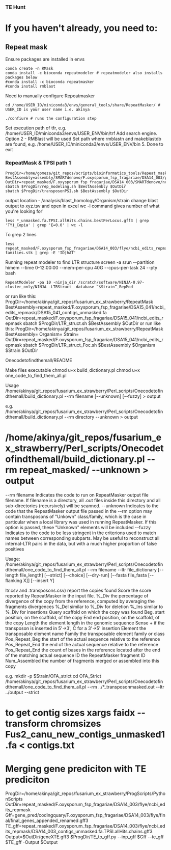 ### TE Hunt
# If you haven't already, you need to:
## Repeat mask
Ensure packages are installed in envs

    conda create -n RMask
    conda install -c bioconda repeatmodeler # repeatmodeler also installs packages below
    #conda install -c bioconda repeatmasker
    #conda install rmblast

Need to manually configure Repeatmasker

    cd /home/USER_ID/miniconda3/envs/general_tools/share/RepeatMasker/ # USER_ID is your user name i.e. akinya

    ./confiure # runs the configuration step

Set execution path of tfr, e.g. /home/USER_ID/miniconda3/envs/USER_ENV/bin/trf
Add search engine. Option 2 - RMBlast will be used
Set path where rmblastn and makeblastdb are found, e.g. /home/USER_ID/miniconda3/envs/USER_ENV/bin
5. Done to exit

### RepeatMask & TPSI path 1

    ProgDir=/home/gomeza/git_repos/scripts/bioinformatics_tools/Repeat_masking
    BestAssembly=assembly/SMARTdenovo/F.oxysporum_fsp_fragariae/DSA14_003/pilon/pilon_10_renamed.fasta
    OutDir=repeat_masked/F.oxysporum_fsp_fragariae/DSA14_003/SMARTdenovo/ncbi_edits_repmask
    sbatch $ProgDir/rep_modeling.sh $BestAssembly $OutDir
    sbatch $ProgDir/transposonPSI.sh $BestAssembly $OutDir

output location - /analysis/blast_homology/Organism/strain
change blast output to xyz.tsv and open in excel
wc -l command gives number of what you're looking for'

    less *_unmasked.fa.TPSI.allHits.chains.bestPerLocus.gff3 | grep 'TY1_Copia' | grep 'E=0.0' | wc -l

To grep 2 lines

    less repeat_masked/F.oxysporum_fsp_fragariae/DSA14_003/flye/ncbi_edits_repmask/DSA14_003_RepMod-families.stk | grep -E 'ID|hAT'

Running repeat modeler to find LTR structure
    screen -a
    srun --partition himem --time 0-12:00:00 --mem-per-cpu 40G --cpus-per-task 24 --pty bash

    RepeatModeler -pa 10 -ninja_dir /scratch/software/NINJA-0.97-cluster_only/NINJA -LTRStruct -database “$Strain”_RepMod
or run like this:
    ProgDir=/home/akinya/git_repos/fusarium_ex_strawberry/RepeatMask
    BestAssembly=repeat_masked/F.oxysporum_fsp_fragariae/DSA15_041/ncbi_edits_repmask/DSA15_041_contigs_unmasked.fa
    OutDir=repeat_masked/F.oxysporum_fsp_fragariae/DSA15_041/ncbi_edits_repmask
    sbatch $ProgDir/LTR_struct.sh $BestAssembly $OutDir
or run like this:
    ProgDir=/home/akinya/git_repos/fusarium_ex_strawberry/RepeatMask
    BestAssembly=
    Organism=
    Strain=
    OutDir=repeat_masked/F.oxysporum_fsp_fragariae/DSA15_041/ncbi_edits_repmask
    sbatch $ProgDir/LTR_struct_Foc.sh $BestAssembly $Organism $Strain $OutDir

Onecodetofindthemall/README

Make files executable
    chmod u+x build_dictionary.pl
    chmod u+x one_code_to_find_them_all.pl

Usage
  /home/akinya/git_repos/fusarium_ex_strawberry/Perl_scripts/Onecodetofindthemall/build_dictionary.pl --rm filename [--unknown] [--fuzzy] > output

  e.g.
  /home/akinya/git_repos/fusarium_ex_strawberry/Perl_scripts/Onecodetofindthemall/build_dictionary.pl --rm directory --unknown > output

  # /home/akinya/git_repos/fusarium_ex_strawberry/Perl_scripts/Onecodetofindthemall/build_dictionary.pl --rm repeat_masked/ --unknown > output

--rm filename
Indicates the code to run on RepeatMasker output file filename. If filename is a directory, all .out files inside this directory and all sub-directories (recursively) will be scanned.
--unknown
Indicates to the code that the RepeatMasker output file passed in the --rm option may contain transposons of "Unkown" class/family, which is the case in particular when a local library was used in running RepeatMasker. If this option is passed, these "Unknown" elements will be included
--fuzzy
Indicates to the code to be less stringent in the criterions used to match names between corresponding subparts. May be useful to reconstruct all internal-LTR pairs in the data, but with a much higher proportion of false positives

Usage:
    /home/akinya/git_repos/fusarium_ex_strawberry/Perl_scripts/Onecodetofindthemall/one_code_to_find_them_all.pl --rm filename --ltr file_dictionary [--length file_length] [--strict] [--choice] [--dry-run]  [--fasta file_fasta [--flanking X]] [--insert Y]

ltr.csv and .transposons.csv) report the copies found
Score                   the score reported by RepeatMasker in the input file.
%_Div                   the percentage of divergence of the copy from the reference, computed by averaging the fragments divergences
%_Del                   similar to %_Div for deletion
%_Ins                   similar to %_Div for insertions
Query                   scaffold on which the copy was found
Beg.                            start position, on the scaffold, of the copy
End                             end position, on the scaffold, of the copy
Length                  the element length in the genomic sequence
Sense                   + if the transposon is inserted in 5'->3', C for a 3'->5' insertion
Element                 the transposable element name
Family                  the transposable element family or class
Pos_Repeat_Beg  the start of the actual sequence relative to the reference
Pos_Repeat_End  the end of the actual sequence relative to the reference
Pos_Repeat_End  the count of bases in the reference located after the end of the matching actual sequence
ID                              the RepeatMasker fragment ID
Num_Assembled   the number of fragments merged or assembled into this copy

e.g.
mkdir -p $Strain/OFA_strict
cd OFA_Strict
/home/akinya/git_repos/fusarium_ex_strawberry/Perl_scripts/Onecodetofindthemall/one_code_to_find_them_all.pl --rm ../*_transposonmasked.out --ltr ../output --strict

# to get contig sizes xargs faidx --transform chromsizes Fus2_canu_new_contigs_unmasked1.fa < contigs.txt
# Merging gene prediciton with TE prediciton
ProgDir=/home/akinya/git_repos/fusarium_ex_strawberry/ProgScripts/PythonScripts
OutDir=repeat_masked/F.oxysporum_fsp_fragariae/DSA14_003/flye/ncbi_edits_repmask
Gff=gene_pred/codingquary/F.oxysporum_fsp_fragariae/DSA14_003/flye/final/final_genes_appended_renamed.gff3
TE_gff=repeat_masked/F.oxysporum_fsp_fragariae/DSA14_003/flye/ncbi_edits_repmask/DSA14_003_contigs_unmasked.fa.TPSI.allHits.chains.gff3
Output=$OutDir/geneXTE.gff3
$ProgDir/TE_to_gff.py --inp_gff $Gff --te_gff $TE_gff -Output $Output
